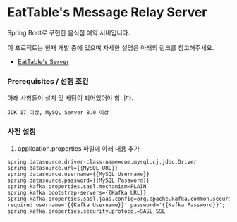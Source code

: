# EatTable's Message Relay Server

Spring Boot로 구현한 음식점 예약 서버입니다.

이 프로젝트는 현재 개발 중에 있으며 자세한 설명은 아래의 링크를 참고해주세요.

+ [EatTable's Server](https://github.com/psh3253/EatTable)

### Prerequisites / 선행 조건

아래 사항들이 설치 및 세팅이 되어있어야 합니다.

```
JDK 17 이상, MySQL Server 8.0 이상
```


### 사전 설정
1. application.properties 파일에 아래 내용 추가
```
spring.datasource.driver-class-name=com.mysql.cj.jdbc.Driver
spring.datasource.url={{MySQL URL}}
spring.datasource.username={{MySQL Username}}
spring.datasource.password={{MySQL Password}}
spring.kafka.properties.sasl.mechanism=PLAIN
spring.kafka.bootstrap-servers={{Kafka URL}}
spring.kafka.properties.sasl.jaas.config=org.apache.kafka.common.security.plain.PlainLoginModule required username='{{Kafka Username}}' password='{{Kafka Password}}';
spring.kafka.properties.security.protocol=SASL_SSL
```



